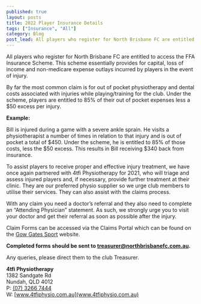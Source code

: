 ```yaml
---
published: true
layout: posts
title: 2022 Player Insurance Details
tags: ["Insurance", "All"]
category: Blog
post_lead: All players who register for North Brisbane FC are entitled to access the FFA Insurance Scheme. This scheme essentially provides for capital, loss of income and non-medicare expense outlays incurred by players in the event of injury. By far the most common claim is for out of pocket physiotherapy and dental costs associated with injuries while playing/training for the club. Under the scheme, players are entitled to 85% of their out of pocket expenses less a $50 excess per injury.
---
```


All players who register for North Brisbane FC are entitled to access the FFA Insurance Scheme. This scheme essentially provides for capital, loss of income and non-medicare expense outlays incurred by players in the event of injury.

By far the most common claim is for out of pocket physiotherapy and dental costs associated with injuries while playing/training for the club. Under the scheme, players are entitled to 85% of their out of pocket expenses less a $50 excess per injury.

**Example:**

Bill is injured during a game with a severe ankle sprain. He visits a physiotherapist a number of times in relation to that injury and is out of pocket a total of $450. Under the scheme, he is entitled to 85% of those costs, less the $50 excess. This results in Bill receiving $340 back from insurance.

To assist players to receive proper and effective injury treatment, we have once again partnered with 4tfi Physiotherapy for 2021, who will triage and assess injured players and, if necessary, provide further treatment at their clinic. They are our preferred physio supplier so we urge club members to utilise their services. They can also assist with the claims process.

With any claim you need a doctor’s referral and they also need to complete an “Attending Physician” statement. As such, we strongly urge you to visit your doctor and get their referral as soon as possible after the injury.

Claim Forms can be accessed via the Claims Portal which can be found on the [Gow Gates Sport](https://football.gowgatessport.com.au/welcome/) website.

**Completed forms should be sent to [treasurer@northbrisbanefc.com.au](treasurer@northbrisbanefc.com.au).**

Any queries, please direct them to the club Treasurer.

**4tfi Physiotherapy**  
1382 Sandgate Rd  
Nundah, QLD 4012  
P: [(07) 3266 7444](tel:61732667444)  
W: [www.4tfiphysio.com.au](www.4tfiphysio.com.au)
